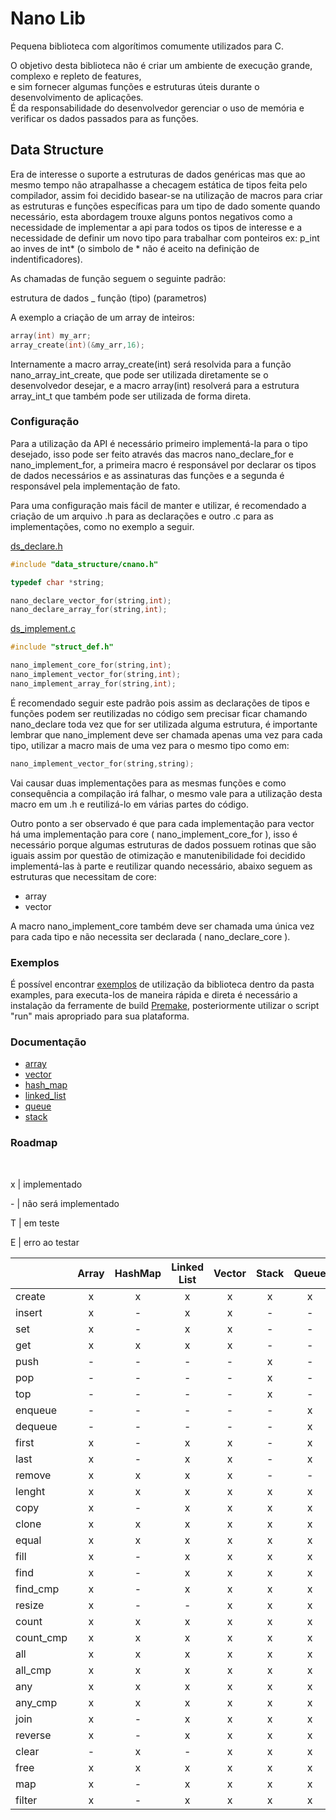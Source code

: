 # Nano Lib
Pequena biblioteca com algorítimos comumente utilizados para C. <br>

O objetivo desta biblioteca não é criar um ambiente de execução grande, complexo e repleto de features,<br> e sim fornecer algumas funções e estruturas úteis durante o desenvolvimento de aplicações.<br> É da responsabilidade do desenvolvedor gerenciar o uso de memória e verificar os dados passados para as funções.

## Data Structure

Era de interesse o suporte a estruturas de dados genéricas mas que ao mesmo tempo não atrapalhasse a checagem estática de tipos feita pelo compilador, assim foi decidido basear-se na utilização de macros para criar as estruturas e funções específicas para um tipo de dado somente quando necessário, esta abordagem trouxe alguns pontos negativos como a necessidade de implementar a api para todos os tipos de interesse e a necessidade de definir um novo tipo para trabalhar com ponteiros ex: p_int ao inves de int* (o simbolo de * não é aceito na definição de indentificadores).

As chamadas de função seguem o seguinte padrão:

estrutura de dados _ função (tipo) (parametros)

A exemplo a criação de um array de inteiros:
```C
array(int) my_arr;
array_create(int)(&my_arr,16);
```
Internamente a macro array_create(int) será resolvida para a função nano_array_int_create, que pode ser utilizada diretamente se o desenvolvedor desejar, e a macro array(int) resolverá para a estrutura array_int_t que também pode ser utilizada de forma direta.

### Configuração

Para a utilização da API é necessário primeiro implementá-la para o tipo desejado, isso pode ser feito através das macros nano_declare_for e nano_implement_for, a primeira macro é responsável por declarar os tipos de dados necessários e as assinaturas das funções e a segunda é responsável pela implementação de fato.

Para uma configuração mais fácil de manter e utilizar, é recomendado a criação de um arquivo .h para as declarações e outro .c para as implementações, como no exemplo a seguir.

<ins>ds_declare.h</ins>

```C
#include "data_structure/cnano.h"

typedef char *string;

nano_declare_vector_for(string,int);
nano_declare_array_for(string,int);
```
<ins>ds_implement.c</ins>
```C
#include "struct_def.h"

nano_implement_core_for(string,int);
nano_implement_vector_for(string,int);
nano_implement_array_for(string,int);
```

É recomendado seguir este padrão pois assim as declarações de tipos e funções podem ser reutilizadas no código sem precisar ficar chamando nano_declare toda vez que for ser utilizada alguma estrutura, é importante lembrar que nano_implement deve ser chamada apenas uma vez para cada tipo, utilizar a macro mais de uma vez para o mesmo tipo como em:

```C
nano_implement_vector_for(string,string);
```
Vai causar duas implementações para as mesmas funções e como consequência a compilação irá falhar, o mesmo vale para a utilização desta macro em um .h e reutilizá-lo em várias partes do código.

Outro ponto a ser observado é que para cada implementação para vector há uma implementação para core ( nano_implement_core_for ), isso é necessário porque algumas estruturas de dados possuem rotinas que são iguais assim por questão de otimização e manutenibilidade foi decidido implementá-las à parte e reutilizar quando necessário, abaixo seguem as estruturas que necessitam de core:

* array
* vector

A macro nano_implement_core também deve ser chamada uma única vez para cada tipo e não necessita ser declarada ( nano_declare_core ).

### Exemplos

É possível encontrar [exemplos](examples) de utilização da biblioteca dentro da pasta examples, para executa-los de maneira rápida e direta é necessário a instalação da ferramente de build [Premake](https://premake.github.io/), posteriormente utilizar o script "run" mais apropriado para sua plataforma.


### Documentação

* [array](docs/nano_array.md)
* [vector](docs/nano_vector.md)
* [hash_map](docs/nano_hash.md)
* [linked_list](docs/nano_linked_list.md)
* [queue](docs/nano_queue.md)
* [stack](docs/nano_stack.md)

### Roadmap
<br>
<p> x | implementado </p>
<p> - | não será implementado </p>
<p> T | em teste </p>
<p> E | erro ao testar </p>


|          | Array  | HashMap  | Linked List  | Vector | Stack | Queue |
| :------- | :----: | :------: | :----------: | :----: | :---: | :---: |
| create   |   x    |     x    |      x       |   x    |   x   |   x   |        
| insert   |   x    |     -    |      x       |   x    |   -   |   -   | 
| set      |   x    |     -    |      x       |   x    |   -   |   -   | 
| get      |   x    |     x    |      x       |   x    |   -   |   -   | 
| push     |   -    |     -    |      -       |   -    |   x   |   -   |
| pop      |   -    |     -    |      -       |   -    |   x   |   -   |
| top      |   -    |     -    |      -       |   -    |   x   |   -   |
| enqueue  |   -    |     -    |      -       |   -    |   -   |   x   |
| dequeue  |   -    |     -    |      -       |   -    |   -   |   x   |
| first    |   x    |     -    |      x       |   x    |   -   |   x   | 
| last     |   x    |     -    |      x       |   x    |   -   |   x   | 
| remove   |   x    |     x    |      x       |   x    |   -   |   -   | 
| lenght   |   x    |     x    |      x       |   x    |   x   |   x   | 
| copy     |   x    |     -    |      x       |   x    |   x   |   x   | 
| clone    |   x    |     x    |      x       |   x    |   x   |   x   | 
| equal    |   x    |     x    |      x       |   x    |   x   |   x   | 
| fill     |   x    |     -    |      x       |   x    |   x   |   x   | 
| find     |   x    |     -    |      x       |   x    |   x   |   x   | 
| find_cmp |   x    |     -    |      x       |   x    |   x   |   x   | 
| resize   |   x    |     -    |      -       |   x    |   x   |   x   | 
| count    |   x    |     x    |      x       |   x    |   x   |   x   | 
| count_cmp|   x    |     x    |      x       |   x    |   x   |   x   | 
| all      |   x    |     x    |      x       |   x    |   x   |   x   | 
| all_cmp  |   x    |     x    |      x       |   x    |   x   |   x   | 
| any      |   x    |     x    |      x       |   x    |   x   |   x   | 
| any_cmp  |   x    |     x    |      x       |   x    |   x   |   x   | 
| join     |   x    |     -    |      x       |   x    |   x   |   x   | 
| reverse  |   x    |     -    |      x       |   x    |   x   |   x   | 
| clear    |   -    |     x    |      -       |   x    |   x   |   x   | 
| free     |   x    |     x    |      x       |   x    |   x   |   x   | 
| map      |   x    |     -    |      x       |   x    |   x   |   x   | 
| filter   |   x    |     -    |      x       |   x    |   x   |   x   |